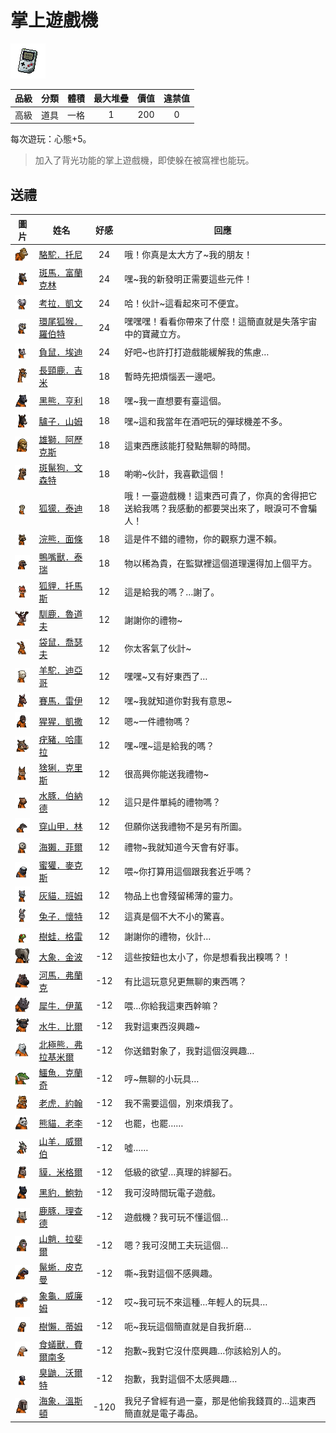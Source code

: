 # 掌上遊戲機

![img](images/item_pic_ZSYXJ.png)

|品級|分類|體積|最大堆疊|價值|違禁值|
|:--:|:--:|:--:|:--:|:--:|:--:|
|高級|道具|一格|1|200|0|

每次遊玩：心態+5。

> 加入了背光功能的掌上遊戲機，即使躲在被窩裡也能玩。

## 送禮

|圖片|姓名|好感|回應|
|:--:|--|:--:|--|
|![img](images/camel.png)|[駱駝．托尼](駱駝．托尼.md)|24|哦！你真是太大方了\~我的朋友！|
|![img](images/zebra.png)|[斑馬．富蘭克林](斑馬．富蘭克林.md)|24|嘿\~我的新發明正需要這些元件！|
|![img](images/Koala.png)|[考拉．凱文](考拉．凱文.md)|24|哈！伙計\~這看起來可不便宜。|
|![img](images/RingTailedLemur.png)|[環尾狐猴．羅伯特](環尾狐猴．羅伯特.md)|24|嘿嘿嘿！看看你帶來了什麼！這簡直就是失落宇宙中的寶藏立方。|
|![img](images/Possum.png)|[負鼠．埃迪](負鼠．埃迪.md)|24|好吧\~也許打打遊戲能緩解我的焦慮…|
|![img](images/giraffe.png)|[長頸鹿．吉米](長頸鹿．吉米.md)|18|暫時先把煩惱丟一邊吧。|
|![img](images/BlackBear.png)|[黑熊．亨利](黑熊．亨利.md)|18|嘿\~我一直想要有臺這個。|
|![img](images/donkey.png)|[驢子．山姆](驢子．山姆.md)|18|嘿\~這和我當年在酒吧玩的彈球機差不多。|
|![img](images/lion.png)|[雄獅．阿歷克斯](雄獅．阿歷克斯.md)|18|這東西應該能打發點無聊的時間。|
|![img](images/SpottedHyaena.png)|[斑鬣狗．文森特](斑鬣狗．文森特.md)|18|喲喲\~伙計，我喜歡這個！|
|![img](images/meerkat.png)|[狐獴．泰迪](狐獴．泰迪.md)|18|哦！一臺遊戲機！這東西可貴了，你真的舍得把它送給我嗎？我感動的都要哭出來了，眼淚可不會騙人！|
|![img](images/Raccoon.png)|[浣熊．面條](浣熊．面條.md)|18|這是件不錯的禮物，你的觀察力還不賴。|
|![img](images/platypus.png)|[鴨嘴獸．泰瑞](鴨嘴獸．泰瑞.md)|18|物以稀為貴，在監獄裡這個道理還得加上個平方。|
|![img](images/fox.png)|[狐貍．托馬斯](狐貍．托馬斯.md)|12|這是給我的嗎？…謝了。|
|![img](images/reindeer.png)|[馴鹿．魯道夫](馴鹿．魯道夫.md)|12|謝謝你的禮物\~|
|![img](images/kangaroo.png)|[袋鼠．喬瑟夫](袋鼠．喬瑟夫.md)|12|你太客氣了伙計\~|
|![img](images/Alpaca.png)|[羊駝．迪亞哥](羊駝．迪亞哥.md)|12|嘿嘿\~又有好東西了…|
|![img](images/horse.png)|[賽馬．雷伊](賽馬．雷伊.md)|12|嘿\~我就知道你對我有意思\~|
|![img](images/chimpanzee.png)|[猩猩．凱撒](猩猩．凱撒.md)|12|嗯\~一件禮物嗎？|
|![img](images/Warthog.png)|[疣豬．哈庫拉](疣豬．哈庫拉.md)|12|嘿\~嘿\~這是給我的嗎？|
|![img](images/Lynx.png)|[猞猁．克里斯](猞猁．克里斯.md)|12|很高興你能送我禮物\~|
|![img](images/Capybara.png)|[水豚．伯納德](水豚．伯納德.md)|12|這只是件單純的禮物嗎？|
|![img](images/pangolin.png)|[穿山甲．林](穿山甲．林.md)|12|但願你送我禮物不是另有所圖。|
|![img](images/SeaOtter.png)|[海獺．菲爾](海獺．菲爾.md)|12|禮物\~我就知道今天會有好事。|
|![img](images/HoneyBadger.png)|[蜜獾．麥克斯](蜜獾．麥克斯.md)|12|喂\~你打算用這個跟我套近乎嗎？|
|![img](images/cat.png)|[灰貓．班姆](灰貓．班姆.md)|12|物品上也會殘留稀薄的靈力。|
|![img](images/rabbit.png)|[兔子．懷特](兔子．懷特.md)|12|這真是個不大不小的驚喜。|
|![img](images/Treefrog.png)|[樹蛙．格雷](樹蛙．格雷.md)|12|謝謝你的禮物，伙計…|
|![img](images/elephant.png)|[大象．金波](大象．金波.md)|-12|這些按鈕也太小了，你是想看我出糗嗎？！|
|![img](images/hippopotamus.png)|[河馬．弗蘭克](河馬．弗蘭克.md)|-12|有比這玩意兒更無聊的東西嗎？|
|![img](images/rhinoceros.png)|[犀牛．伊萬](犀牛．伊萬.md)|-12|喂…你給我這東西幹嘛？|
|![img](images/AfricanBuffalo.png)|[水牛．比爾](水牛．比爾.md)|-12|我對這東西沒興趣\~|
|![img](images/PolarBear.png)|[北極熊．弗拉基米爾](北極熊．弗拉基米爾.md)|-12|你送錯對象了，我對這個沒興趣…|
|![img](images/crocodile.png)|[鱷魚．克蘭奇](鱷魚．克蘭奇.md)|-12|哼\~無聊的小玩具…|
|![img](images/tiger.png)|[老虎．約翰](老虎．約翰.md)|-12|我不需要這個，別來煩我了。|
|![img](images/panda.png)|[熊貓．老李](熊貓．老李.md)|-12|也罷，也罷……|
|![img](images/goat.png)|[山羊．威爾伯](山羊．威爾伯.md)|-12|噓……|
|![img](images/tapir.png)|[貘．米格爾](貘．米格爾.md)|-12|低級的欲望…真理的絆腳石。|
|![img](images/BlackPanther.png)|[黑豹．鮑勃](黑豹．鮑勃.md)|-12|我可沒時間玩電子遊戲。|
|![img](images/DeerDolphin.png)|[鹿豚．理查德](鹿豚．理查德.md)|-12|遊戲機？我可玩不懂這個…|
|![img](images/Mandrill.png)|[山魈．拉斐爾](山魈．拉斐爾.md)|-12|嗯？我可沒閒工夫玩這個…|
|![img](images/MarineIguana.png)|[鬣蜥．皮克曼](鬣蜥．皮克曼.md)|-12|嘶\~我對這個不感興趣。|
|![img](images/Tortoise.png)|[象龜．威廉姆](象龜．威廉姆.md)|-12|哎\~我可玩不來這種…年輕人的玩具…|
|![img](images/sloth.png)|[樹懶．蒂姆](樹懶．蒂姆.md)|-12|呃\~我玩這個簡直就是自我折磨…|
|![img](images/Anteater.png)|[食蟻獸．費爾南多](食蟻獸．費爾南多.md)|-12|抱歉\~我對它沒什麼興趣…你該給別人的。|
|![img](images/skunk.png)|[臭鼬．沃爾特](臭鼬．沃爾特.md)|-12|抱歉，我對這個不太感興趣…|
|![img](images/walrus.png)|[海象．溫斯頓](海象．溫斯頓.md)|-120|我兒子曾經有過一臺，那是他偷我錢買的…這東西簡直就是電子毒品。|

